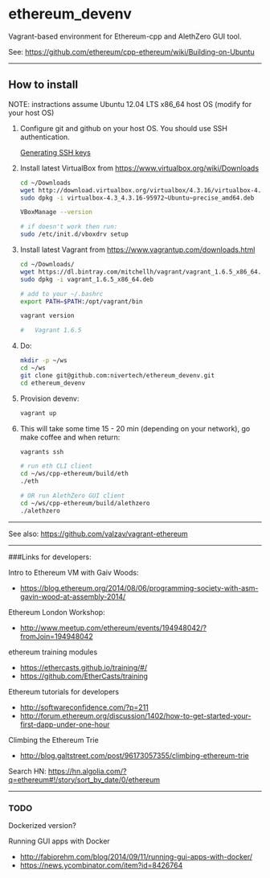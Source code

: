 ethereum_devenv
===============

Vagrant-based environment for Ethereum-cpp and AlethZero GUI tool.

See:
https://github.com/ethereum/cpp-ethereum/wiki/Building-on-Ubuntu

----------------------------------------------------------------------------------------------

## How to install

NOTE: instractions assume Ubuntu 12.04 LTS x86_64 host OS (modify for your host OS)

1. Configure git and github on your host OS. You should use SSH authentication.

    [Generating SSH keys](https://help.github.com/articles/generating-ssh-keys)


2. Install latest VirtualBox from https://www.virtualbox.org/wiki/Downloads
    ``` bash
    cd ~/Downloads
	wget http://download.virtualbox.org/virtualbox/4.3.16/virtualbox-4.3_4.3.16-95972~Ubuntu~precise_amd64.deb
	sudo dpkg -i virtualbox-4.3_4.3.16-95972~Ubuntu~precise_amd64.deb

	VBoxManage --version

	# if doesn't work then run:
	sudo /etc/init.d/vboxdrv setup
    ```

3. Install latest Vagrant from https://www.vagrantup.com/downloads.html
    ``` bash
	cd ~/Downloads/
	wget https://dl.bintray.com/mitchellh/vagrant/vagrant_1.6.5_x86_64.deb
	sudo dpkg -i vagrant_1.6.5_x86_64.deb

	# add to your ~/.bashrc
	export PATH=$PATH:/opt/vagrant/bin

	vagrant version

	#	Vagrant 1.6.5
    ```

4. Do:

    ``` bash
    mkdir -p ~/ws
    cd ~/ws
    git clone git@github.com:nivertech/ethereum_devenv.git
    cd ethereum_devenv
    ```    

6. Provision devenv:
    ``` bash
    vagrant up
    ```

7. This will take some time 15 - 20 min (depending on your network), go make coffee and when return:
	``` bash
	vagrants ssh

	# run eth CLI client
	cd ~/ws/cpp-ethereum/build/eth
	./eth

	# OR run AlethZero GUI client
	cd ~/ws/cpp-ethereum/build/alethzero
	./alethzero
	```

--------------------------------------------------------------

See also: https://github.com/valzav/vagrant-ethereum

--------------------------------------------------------------

###Links for developers:

Intro to Ethereum VM with Gaiv Woods:
- https://blog.ethereum.org/2014/08/06/programming-society-with-asm-gavin-wood-at-assembly-2014/

Ethereum London Workshop:
- http://www.meetup.com/ethereum/events/194948042/?fromJoin=194948042

ethereum training modules
- https://ethercasts.github.io/training/#/
- https://github.com/EtherCasts/training

Ethereum tutorials for developers
- http://softwareconfidence.com/?p=211
- http://forum.ethereum.org/discussion/1402/how-to-get-started-your-first-dapp-under-one-hour

Climbing the Ethereum Trie
- http://blog.galtstreet.com/post/96173057355/climbing-ethereum-trie


Search HN:
https://hn.algolia.com/?q=ethereum#!/story/sort_by_date/0/ethereum

--------------------------------------------------------------

### TODO

Dockerized version?

Running GUI apps with Docker
- http://fabiorehm.com/blog/2014/09/11/running-gui-apps-with-docker/
- https://news.ycombinator.com/item?id=8426764

